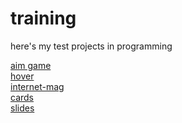 # training
here's my test projects in programming

[aim game](https://codepen.io/p1lus/full/wvmLpRq)<br>
[hover](https://codepen.io/p1lus/full/eYMoPYY)<br>
[internet-mag](https://fascinating-mandazi-77a0b5.netlify.app/)<br>
[cards](https://codepen.io/p1lus/full/yLKGGOm)<br>
[slides](https://codepen.io/p1lus/full/YzagPGZ)<br>
